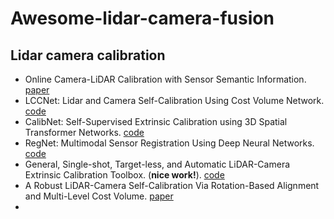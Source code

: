 # Awesome-lidar-camera-fusion

## Lidar camera calibration
 - Online Camera-LiDAR Calibration with Sensor Semantic Information. [paper](https://ieeexplore.ieee.org/abstract/document/9196627)
 - LCCNet: Lidar and Camera Self-Calibration Using Cost Volume Network. [code](https://github.com/IIPCVLAB/LCCNet)
 - CalibNet: Self-Supervised Extrinsic Calibration using 3D Spatial Transformer Networks. [code](https://github.com/epiception/CalibNet)
 - RegNet: Multimodal Sensor Registration Using Deep Neural Networks. [code](https://github.com/aaronlws95/regnet?tab=readme-ov-file)
 - General, Single-shot, Target-less, and Automatic LiDAR-Camera Extrinsic Calibration Toolbox. (**nice work!**). [code](https://github.com/koide3/direct_visual_lidar_calibration)
 - A Robust LiDAR-Camera Self-Calibration Via Rotation-Based Alignment and Multi-Level Cost Volume. [paper](https://ieeexplore.ieee.org/abstract/document/10328060)
 - 
